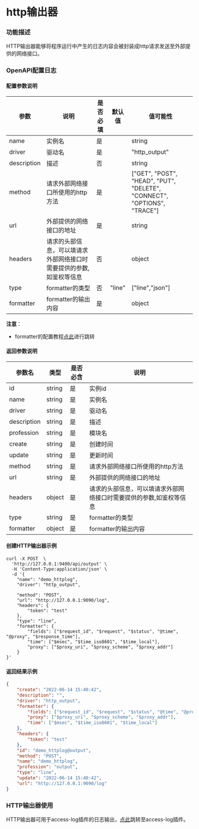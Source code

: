 # http输出器

### 功能描述

HTTP输出器能够将程序运行中产生的日志内容会被封装成http请求发送至外部提供的网络接口。



### OpenAPI配置日志

#### 配置参数说明

| 参数        | 说明                                                         | 是否必填 | 默认值 | 值可能性                                                     |
| ----------- | ------------------------------------------------------------ | -------- | ------ | ------------------------------------------------------------ |
| name        | 实例名                                                       | 是       |        | string                                                       |
| driver      | 驱动名                                        | 是       |        | "http_output"                                                |
| description | 描述                                                         | 否       |        | string                                                       |
| method      | 请求外部网络接口所使用的http方法                             | 是       |        | ["GET", "POST", "HEAD", "PUT", "DELETE", "CONNECT", "OPTIONS", "TRACE"] |
| url         | 外部提供的网络接口的地址                                     | 是       |        | string                                                       |
| headers     | 请求的头部信息，可以填请求外部网络接口时需要提供的参数,如鉴权等信息 | 否       |        | object                                                       |
| type        | formatter的类型                                              | 否       | "line" | ["line","json"]                                              |
| formatter   | formatter的输出内容                                          | 是       |        | object                                                       |

**注意**：

* formatter的配置教程[点此](/docs/formatter)进行跳转



#### 返回参数说明

| 参数名      | 类型   | 是否必含 | 说明                                                         |
| ----------- | ------ | -------- | ------------------------------------------------------------ |
| id          | string | 是       | 实例id                                                       |
| name        | string | 是       | 实例名                                                       |
| driver      | string | 是       | 驱动名                                                       |
| description | string | 是       | 描述                                                         |
| profession  | string | 是       | 模块名                                                       |
| create      | string | 是       | 创建时间                                                     |
| update      | string | 是       | 更新时间                                                     |
| method      | string | 是       | 请求外部网络接口所使用的http方法                             |
| url         | string | 是       | 外部提供的网络接口的地址                                     |
| headers     | object | 是       | 请求的头部信息，可以填请求外部网络接口时需要提供的参数,如鉴权等信息 |
| type        | string | 是       | formatter的类型                                              |
| formatter   | object | 是       | formatter的输出内容                                          |



#### 创建HTTP输出器示例

```shell
curl -X POST  \
  'http://127.0.0.1:9400/api/output' \
  -H 'Content-Type:application/json' \
  -d '{
	"name": "demo_httplog",
	"driver": "http_output",

	"method": "POST",
	"url": "http://127.0.0.1:9090/log",
	"headers": {
		"token": "test"
	},
	"type": "line",
	"formatter": {
		"fields": ["$request_id", "$request", "$status", "@time", "@proxy", "$response_time"],
		"time": ["$msec", "$time_iso8601", "$time_local"],
		"proxy": ["$proxy_uri", "$proxy_scheme", "$proxy_addr"]
	}
}'
```



#### 返回结果示例

```json
{
	"create": "2022-06-14 15:40:42",
	"description": "",
	"driver": "http_output",
	"formatter": {
		"fields": ["$request_id", "$request", "$status", "@time", "@proxy", "$response_time"],
		"proxy": ["$proxy_uri", "$proxy_scheme", "$proxy_addr"],
		"time": ["$msec", "$time_iso8601", "$time_local"]
	},
	"headers": {
		"token": "test"
	},
	"id": "demo_httplog@output",
	"method": "POST",
	"name": "demo_httplog",
	"profession": "output",
	"type": "line",
	"update": "2022-06-14 15:40:42",
	"url": "http://127.0.0.1:9090/log"
}
```



### HTTP输出器使用

HTTP输出器可用于access-log插件的日志输出，[点此](/docs/plugins/access_log.md)跳转至access-log插件。
